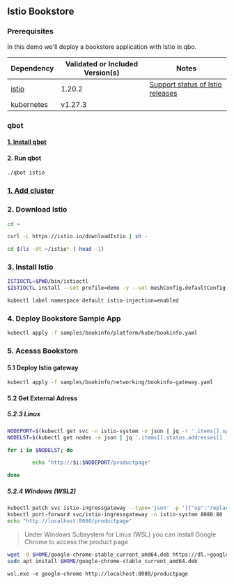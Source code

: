 ## Istio Bookstore

### Prerequisites

In this demo we'll deploy a bookstore application with Istio in qbo.


|   Dependency	        |      Validated or Included Version(s)     | Notes
|-----------|----------|---|
|[istio](https://istio.io/latest/docs/setup/getting-started/) | 1.20.2|[Support status of Istio releases](https://istio.io/latest/docs/releases/supported-releases/#support-status-of-istio-releases)|
|kubernetes | v1.27.3||

### qbot
#### [1. Install qbot](qbot)

#### 2. Run qbot
```bash
./qbot istio
```


### [1. Add cluster](cluster_ops)

### 2. Download Istio
```bash
cd ~
```
```bash
curl -L https://istio.io/downloadIstio | sh -
```
```bash
cd $(ls -dt ~/istio* | head -1)
```

### 3. Install Istio
```bash
ISTIOCTL=$PWD/bin/istioctl
$ISTIOCTL install --set profile=demo -y --set meshConfig.defaultConfig.tracing.zipkin.address=splunk-otel-collector.istio-system.svc.cluster.local:9411
```
```bash
kubectl label namespace default istio-injection=enabled
```
### 4. Deploy Bookstore Sample App
```bash
kubectl apply -f samples/bookinfo/platform/kube/bookinfo.yaml
```

### 5. Acesss Bookstore
#### 5.1 Deploy Istio gateway 
```bash
kubectl apply -f samples/bookinfo/networking/bookinfo-gateway.yaml
```

#### 5.2 Get External Adress

##### 5.2.3 Linux
```bash
NODEPORT=$(kubectl get svc -n istio-system -o json | jq -r '.items[].spec.ports[]? | select( .port == 80) | select(.nodePort) | .nodePort')
NODELST=$(kubectl get nodes -o json | jq '.items[].status.addresses[] | select(.type=="InternalIP") | .address' | tr -d '\"' | tr '\n' ' ')

for i in $NODELST; do

        echo "http://$i:$NODEPORT/productpage"

done
```

##### 5.2.4 Windows (WSL2)

```bash
kubectl patch svc istio-ingressgateway --type='json' -p '[{"op":"replace","path":"/spec/type","value":"ClusterIP"}]' -n istio-system
kubectl port-forward svc/istio-ingressgateway -n istio-system 8080:80
echo "http://localhost:8080/productpage"
```

> Under Windows Subsystem for Linux (WSL) you can install Google Chrome to access the product page 
> 
```bash
wget -O $HOME/google-chrome-stable_current_amd64.deb https://dl.>google.com/linux/direct/google-chrome-stable_current_amd64.deb
sudo apt install $HOME/google-chrome-stable_current_amd64.deb
```

```
wsl.exe -e google-chrome http://localhost:8080/productpage
```
 



